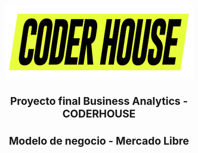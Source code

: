 <p align='center'> <img src="Img\logos_coderhouse.png" width="600" height="200" ><p>

# <h1 align= center> **Proyecto final Business Analytics - CODERHOUSE** </h1>

# <h1 align= center> **Modelo de negocio - Mercado Libre** </h1>